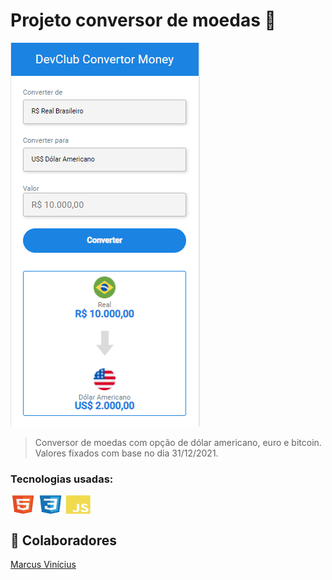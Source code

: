 # Projeto conversor de moedas 💸


<!---Esses são exemplos. Veja https://shields.io para outras pessoas ou para personalizar este conjunto de escudos. Você pode querer incluir dependências, status do projeto e informações de licença aqui--->


<img src="./assets/convertor-print.png" alt="convertorProject-image">



> Conversor de moedas com opção de dólar americano, euro e bitcoin. Valores fixados com base no dia 31/12/2021.

### Tecnologias usadas:
 <img align="center" alt="Marcus-HTML" height="30" width="40" src="https://raw.githubusercontent.com/devicons/devicon/master/icons/html5/html5-original.svg">
   <img align="center" alt="Marcus-CSS" height="30" width="40" src="https://raw.githubusercontent.com/devicons/devicon/master/icons/css3/css3-original.svg">
   <img align="center" alt="Marcus-Js" height="30" width="40" src="https://raw.githubusercontent.com/devicons/devicon/master/icons/javascript/javascript-plain.svg">




## 🤝 Colaboradores

<a href="https://www.linkedin.com/in/marcusviniciusbeghelisantos/" target="_blank">Marcus Vinícius</a>






